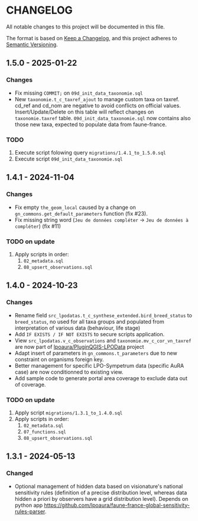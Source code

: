 # CHANGELOG

All notable changes to this project will be documented in this file.

The format is based on [Keep a Changelog](https://keepachangelog.com/), and this project adheres to [Semantic Versioning](https://semver.org/).

<!-- ## Unreleased [{version_tag}](https://github.com/opengisch/qgis-plugin-ci/releases/tag/{version_tag}) - YYYY-MM-DD -->

## 1.5.0 - 2025-01-22

### Changes

- Fix missing `COMMIT;` on `09d_init_data_taxonomie.sql`
- New `taxonomie.t_c_taxref_ajout` to manage custom taxa on taxref. cd_ref and cd_nom are negative to avoid conflicts on official values. Insert/Update/Delete on this table will reflect changes on `taxonomie.taxref` table. `09d_init_data_taxonomie.sql` now contains also those new taxa, expected to populate data from faune-france.

### TODO

1. Execute script folowing query `migrations/1.4.1_to_1.5.0.sql`
2. Execute script `09d_init_data_taxonomie.sql`

## 1.4.1 - 2024-11-04

### Changes

- Fix empty `the_geom_local` caused by a change on `gn_commons.get_default_parameters` function (fix #23).
- Fix missing string word (`Jeu de données compléter` -> `Jeu de données à compléter`) (fix #11)

### TODO on update

1. Apply scripts in order:
    1. `02_metadata.sql`
    2. `08_upsert_observations.sql`
    

## 1.4.0 - 2024-10-23

### Changes

- Rename field `src_lpodatas.t_c_synthese_extended.bird_breed_status` to `breed_status`, no used for all taxa groups and populated from interpretation of various data (behaviour, life stage)
- Add `IF EXISTS / IF NOT EXISTS` to secure scripts application.
- View `src_lpodatas.v_c_observations` and `taxonomie.mv_c_cor_vn_taxref` are now part of [lpoaura/PluginQGIS-LPOData](https://github.com/lpoaura/PluginQGis-LPOData/tree/master/config) project
- Adapt insert of parameters in `gn_commons.t_parameters` due to new constraint on organisms foreign key.
- Better management for specific LPO-Sympetrum data (specific AuRA case) are now conditionned to existing view.
- Add sample code to generate portal area coverage to exclude data out of coverage.

### TODO on update

1. Apply script `migrations/1.3.1_to_1.4.0.sql`
2. Apply scripts in order:
    1. `02_metadata.sql`
    2. `07_functions.sql`
    3. `08_upsert_observations.sql`
    



## 1.3.1 - 2024-05-13

### Changed

* Optional management of hidden data based on visionature's national sensitivity rules (definition of a precise distribution level, whereas data hidden a priori by observers have a grid distribution level).
Depends on python app https://github.com/lpoaura/faune-france-global-sensitivity-rules-parser.
